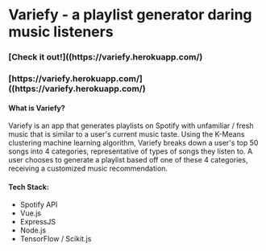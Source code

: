 # Variefy - a playlist generator daring music listeners

<div>
<h3>[Check it out!]((https://variefy.herokuapp.com/) </h3>
<a><h3>[https://variefy.herokuapp.com/]((https://variefy.herokuapp.com/)</h3></a>
<h4> What is Variefy? </h4> 

<p>
  Variefy is an app that generates playlists on Spotify with unfamiliar / fresh music that is similar to a user's current music taste.
Using the K-Means clustering machine learning algorithm, Variefy breaks down a user's top 50 songs into 4 categories, representative of types of songs they listen to. A user chooses to generate a playlist based off one of these 4 categories, receiving a customized music recommendation.
  </p>
  
<h4> Tech Stack: </h4>
  <ul>
    <li>Spotify API</li>
    <li>Vue.js</li>
    <li>ExpressJS</li>
    <li>Node.js</li>
    <li>TensorFlow / Scikit.js </li>
    
  </ul>
  
</div>


